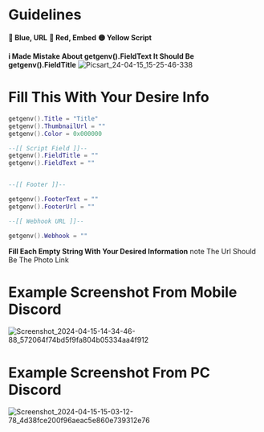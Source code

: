 # Guidelines 
**🔵 Blue, URL**
**🔴 Red, Embed**
**🟡 Yellow Script**

**i Made Mistake About getgenv().FieldText It Should Be getgenv().FieldTitle**
![Picsart_24-04-15_15-25-46-338](https://github.com/JustAScripts/Webhook/assets/149206706/a754fa28-1b42-49da-a771-ff8147bb8450)

# Fill This With Your Desire Info

```lua
getgenv().Title = "Title"
getgenv().ThumbnailUrl = ""
getgenv().Color = 0x000000

--[[ Script Field ]]--
getgenv().FieldTitle = ""
getgenv().FieldText = ""


--[[ Footer ]]--

getgenv().FooterText = ""
getgenv().FooterUrl = ""

--[[ Webhook URL ]]--

getgenv().Webhook = ""
```

**Fill Each Empty String With Your Desired Information**
note The Url Should Be The Photo Link 

# Example Screenshot From Mobile Discord 
![Screenshot_2024-04-15-14-34-46-88_572064f74bd5f9fa804b05334aa4f912](https://github.com/JustAScripts/Webhook/assets/149206706/4e0c2f15-c5c2-4e4e-8914-c2ea8476e838)

# Example Screenshot From PC Discord
![Screenshot_2024-04-15-15-03-12-78_4d38fce200f96aeac5e860e739312e76](https://github.com/JustAScripts/Webhook/assets/149206706/29257cfd-ad1b-467a-ab4a-8061d2f70d8e)


